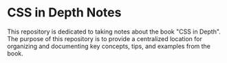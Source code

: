 # CSS in Depth Notes

This repository is dedicated to taking notes about the book "CSS in Depth". The purpose of this repository is to provide a centralized location for organizing and documenting key concepts, tips, and examples from the book.

